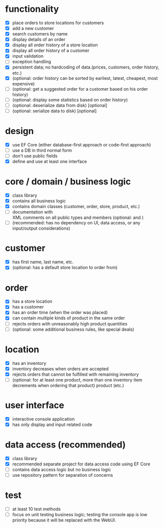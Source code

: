# functionality

- [X] place orders to store locations for customers
- [X] add a new customer
- [X] search customers by name
- [X] display details of an order
- [X] display all order history of a store location
- [X] display all order history of a customer
- [X] input validation
- [ ] exception handling
- [X] persistent data; no hardcoding of data.(prices, customers, order history, etc.)
- [X] (optional: order history can be sorted by earliest, latest, cheapest, most expensive)
- [ ] (optional: get a suggested order for a customer based on his order history)
- [ ] (optional: display some statistics based on order history)
- [ ] (optional: deserialize data from disk) [optional]
- [ ] (optional: serialize data to disk) [optional]

# design

- [X] use EF Core (either database-first approach or code-first approach)
- [ ] use a DB in third normal form
- [ ] don't use public fields
- [X] define and use at least one interface

# core / domain / business logic

- [X] class library
- [X] contains all business logic
- [X] contains domain classes (customer, order, store, product, etc.)
- [ ] documentation with <summary> XML comments on all public types and members (optional: <params> and <return>)
- [ ] (recommended: has no dependency on UI, data access, or any input/output considerations)

# customer

- [X] has first name, last name, etc.
- [X] (optional: has a default store location to order from)

# order

- [X] has a store location
- [X] has a customer
- [X] has an order time (when the order was placed)
- [X] can contain multiple kinds of product in the same order
- [ ] rejects orders with unreasonably high product quantities
- [ ] (optional: some additional business rules, like special deals)

# location

- [X] has an inventory
- [X] inventory decreases when orders are accepted
- [X] rejects orders that cannot be fulfilled with remaining inventory
- [ ] (optional: for at least one product, more than one inventory item decrements when ordering that product) product (etc.)

# user interface

- [X] interactive console application
- [X] has only display and input related code

# data access (recommended)

- [X] class library
- [X] recommended separate project for data access code using EF Core
- [ ] contains data access logic but no business logic
- [ ] use repository pattern for separation of concerns

# test

- [ ] at least 10 test methods
- [ ] focus on unit testing business logic; testing the console app is low priority because it will be replaced with the WebUI.
